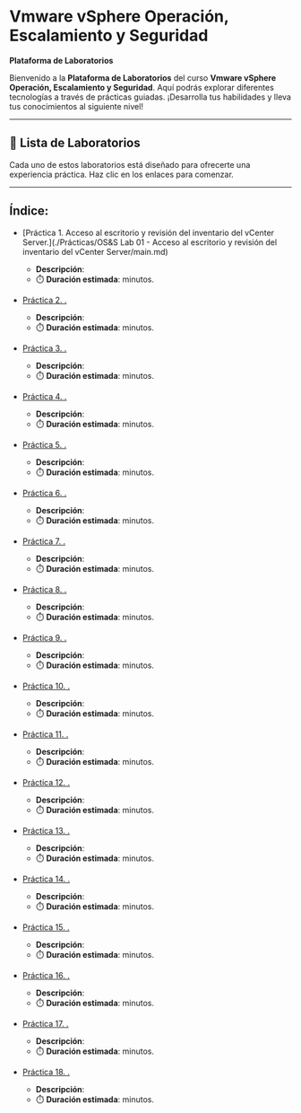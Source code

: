# Vmware vSphere Operación, Escalamiento y Seguridad 

**Plataforma de Laboratorios**

Bienvenido a la **Plataforma de Laboratorios** del curso **Vmware vSphere Operación, Escalamiento y Seguridad**. Aquí podrás explorar diferentes tecnologías a través de prácticas guiadas. ¡Desarrolla tus habilidades y lleva tus conocimientos al siguiente nivel!

---

## 🌟 **Lista de Laboratorios**

Cada uno de estos laboratorios está diseñado para ofrecerte una experiencia práctica. Haz clic en los enlaces para comenzar.

---
 
## Índice:
 - [Práctica 1. Acceso al escritorio y revisión del inventario del vCenter Server.](./Prácticas/OS&S Lab 01 - Acceso al escritorio y revisión del inventario del vCenter Server/main.md)
   - **Descripción**: 
   - ⏱️ **Duración estimada**:  minutos.

 - [Práctica 2. .](./)
   - **Descripción**: 
   - ⏱️ **Duración estimada**:  minutos.

 - [Práctica 3. .](./)
   - **Descripción**: 
   - ⏱️ **Duración estimada**: minutos.

 - [Práctica 4. .](./)
   - **Descripción**:  
   - ⏱️ **Duración estimada**:  minutos.

 - [Práctica 5. .](./)
   - **Descripción**:  
   - ⏱️ **Duración estimada**:  minutos.

 - [Práctica 6. .](./)
   - **Descripción**:  
   - ⏱️ **Duración estimada**:  minutos.

 - [Práctica 7. .](./)
   - **Descripción**:  
   - ⏱️ **Duración estimada**:  minutos.

 - [Práctica 8. .](./)
   - **Descripción**:  
   - ⏱️ **Duración estimada**:  minutos.

 - [Práctica 9. .](./)
   - **Descripción**:  
   - ⏱️ **Duración estimada**:  minutos.

 - [Práctica 10. .](./)
   - **Descripción**:  
   - ⏱️ **Duración estimada**:  minutos.

 - [Práctica 11. .](./)
   - **Descripción**:  
   - ⏱️ **Duración estimada**:  minutos.

 - [Práctica 12. .](./)
   - **Descripción**:  
   - ⏱️ **Duración estimada**:  minutos.

 - [Práctica 13. .](./)
   - **Descripción**:  
   - ⏱️ **Duración estimada**:  minutos.

 - [Práctica 14. .](./)
   - **Descripción**:  
   - ⏱️ **Duración estimada**:  minutos.

 - [Práctica 15. .](./)
   - **Descripción**:  
   - ⏱️ **Duración estimada**:  minutos.

 - [Práctica 16. .](./)
   - **Descripción**:  
   - ⏱️ **Duración estimada**:  minutos.

 - [Práctica 17. .](./)
   - **Descripción**:  
   - ⏱️ **Duración estimada**:  minutos.

 - [Práctica 18. .](./)
   - **Descripción**:  
   - ⏱️ **Duración estimada**:  minutos.
